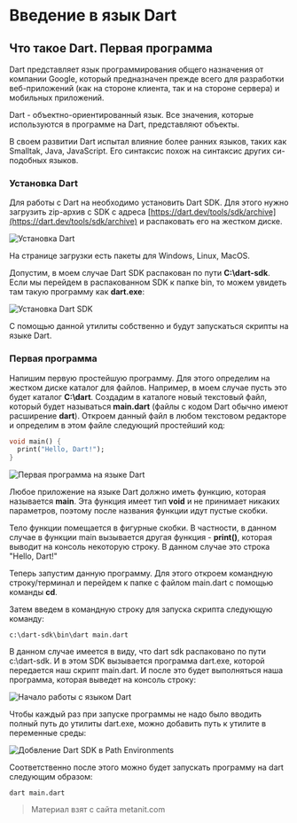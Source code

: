 # Введение в язык Dart

## Что такое Dart. Первая программа

Dart представляет язык программирования общего назначения от компании Google, который предназначен прежде всего для разработки веб-приложений (как на стороне клиента, так и на стороне сервера) и мобильных приложений.

Dart - объектно-ориентированный язык. Все значения, которые используются в программе на Dart, представляют объекты.

В своем развитии Dart испытал влияние более ранних языков, таких как Smalltak, Java, JavaScript. Его синтаксис похож на синтаксис других си-подобных языков.

### Установка Dart

Для работы с Dart на необходимо установить Dart SDK. Для этого нужно загрузить zip-архив с SDK с адреса [https://dart.dev/tools/sdk/archive](https://dart.dev/tools/sdk/archive) и распаковать его на жестком диске.

![Установка Dart](https://metanit.com/dart/tutorial/./pics/1.1.png)

На странице загрузки есть пакеты для Windows, Linux, MacOS.

Допустим, в моем случае Dart SDK распакован по пути **C:\dart-sdk**. Если мы перейдем в распакованном SDK к папке bin, то можем увидеть там такую программу как **dart.exe**:

![Установка Dart SDK](https://metanit.com/dart/tutorial/./pics/1.2.png)

С помощью данной утилиты собственно и будут запускаться скрипты на языке Dart.

### Первая программа

Напишим первую простейшую программу. Для этого определим на жестком диске каталог для файлов. Например, в моем случае пусть это будет каталог **C:\dart**. Создадим в каталоге новый текстовый файл, который будет называться **main.dart** (файлы с кодом Dart обычно имеют расширение **dart**). Откроем данный файл в любом текстовом редакторе и определим в этом файле следующий простейший код:

```dart
void main() {
  print("Hello, Dart!");
}
```

![Первая программа на языке Dart](https://metanit.com/dart/tutorial/./pics/1.3.png)

Любое приложение на языке Dart должно иметь функцию, которая называется **main**. Эта функция имеет тип **void** и не принимает никаких параметров, поэтому после названия функции идут пустые скобки.

Тело функции помещается в фигурные скобки. В частности, в данном случае в функции main вызывается другая функция - **print()**, которая выводит на консоль некоторую строку. В данном случае это строка "Hello, Dart!"

Теперь запустим данную программу. Для этого откроем командную строку/терминал и перейдем к папке с файлом main.dart с помощью команды **cd**.

Затем введем в командную строку для запуска скрипта следующую команду:

```
c:\dart-sdk\bin\dart main.dart
```

В данном случае имеется в виду, что dart sdk распаковано по пути c:\dart-sdk. И в этом SDK вызывается программа dart.exe, которой передается наш скрипт main.dart. И после это будет выполняться наша программа, которая выведет на консоль строку:

![Начало работы с языком Dart](https://metanit.com/dart/tutorial/./pics/1.4.png)

Чтобы каждый раз при запуске программы не надо было вводить полный путь до утилиты dart.exe, можно добавить путь к утилите в переменные среды:

![Добвление Dart SDK в Path Environments](https://metanit.com/dart/tutorial/./pics/1.5.png)

Соответственно после этого можно будет запускать программу на dart следующим образом:

```
dart main.dart
```


> Материал взят с сайта metanit.com